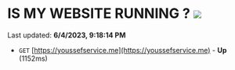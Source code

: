 # IS MY WEBSITE RUNNING ? [![](https://img.shields.io/static/v1?label=Sponsor&message=%E2%9D%A4&logo=GitHub&color=%23fe8e86)](https://github.com/sponsors/<username>)

Last updated: **6/4/2023, 9:18:14 PM**

- `GET` [https://youssefservice.me](https://youssefservice.me) - **Up** (1152ms)
